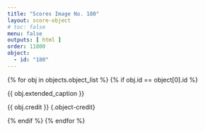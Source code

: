 ```yaml
---
title: "Scores Image No. 180"
layout: score-object
# toc: false
menu: false
outputs: [ html ]
order: 11800
object:
  - id: "180"
---
```


{% for obj in objects.object_list %}
{% if obj.id == object[0].id %}

{{ obj.extended_caption }}

{{ obj.credit }} {.object-credit}

{% endif %}
{% endfor %}
